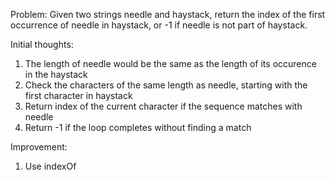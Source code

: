 Problem:
Given two strings needle and haystack, return the index of the first occurrence of needle in haystack, or -1 if needle is not part of haystack.

Initial thoughts:
1. The length of needle would be the same as the length of its occurence in the haystack
2. Check the characters of the same length as needle, starting with the first character in haystack
3. Return index of the current character if the sequence matches with needle
4. Return -1 if the loop completes without finding a match

Improvement:
1. Use indexOf
